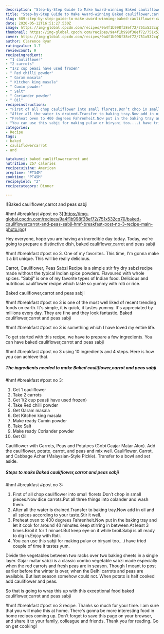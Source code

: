 ```yaml
---
description: "Step-by-Step Guide to Make Award-winning Baked cauliflower,carrot and peas sabji  #hmf #breakfast #post no 3"
title: "Step-by-Step Guide to Make Award-winning Baked cauliflower,carrot and peas sabji  #hmf #breakfast #post no 3"
slug: 689-step-by-step-guide-to-make-award-winning-baked-cauliflower-carrot-and-peas-sabji-hmf-breakfast-post-no-3
date: 2020-05-12T16:51:27.530Z
image: https://img-global.cpcdn.com/recipes/9a4f1b998f38ef72/751x532cq70/baked-cauliflowercarrot-and-peas-sabji-hmf-breakfast-post-no-3-recipe-main-photo.jpg
thumbnail: https://img-global.cpcdn.com/recipes/9a4f1b998f38ef72/751x532cq70/baked-cauliflowercarrot-and-peas-sabji-hmf-breakfast-post-no-3-recipe-main-photo.jpg
cover: https://img-global.cpcdn.com/recipes/9a4f1b998f38ef72/751x532cq70/baked-cauliflowercarrot-and-peas-sabji-hmf-breakfast-post-no-3-recipe-main-photo.jpg
author: Clarence Ryan
ratingvalue: 3.7
reviewcount: 9
recipeingredient:
- "1 cauliflower"
- "2 carrots"
- "1/2 cup peasi have used frozen"
- " Red chilli powder"
- " Garam masala"
- " Kitchen king masala"
- " Cumin powder"
- " Salt"
- " Coriander powder"
- " Oil"
recipeinstructions:
- "First of all chop cauliflower into small florets.Don’t chop in small pieces.Now dice carrots.Put all three things into colander and wash them."
- "After all the water is drained.Transfer to baking tray.Now add in oil and all spices according to your taste.Stir it well."
- "Preheat oven to 400 degrees Fahrenheit.Now put in the baking tray and let it cook for around 40 minutes.Keep stirring in between.At least 3 times.Broil it for 1 minuet.But keep eye on it while broil.Sabji is all ready to dig in.Enjoy with Roti."
- "You can use this sabji for making pulav or biryani too....i have tried couple of time it tastes yum."
categories:
- Recipe
tags:
- baked
- cauliflowercarrot
- and

katakunci: baked cauliflowercarrot and 
nutrition: 257 calories
recipecuisine: American
preptime: "PT34M"
cooktime: "PT45M"
recipeyield: "2"
recipecategory: Dinner

---
```



![Baked cauliflower,carrot and peas sabji

#hmf
#breakfast
#post no 3](https://img-global.cpcdn.com/recipes/9a4f1b998f38ef72/751x532cq70/baked-cauliflowercarrot-and-peas-sabji-hmf-breakfast-post-no-3-recipe-main-photo.jpg)

Hey everyone, hope you are having an incredible day today. Today, we're going to prepare a distinctive dish, baked cauliflower,carrot and peas sabji

#hmf
#breakfast
#post no 3. One of my favorites. This time, I'm gonna make it a bit unique. This will be really delicious.

Carrot, Cauliflower, Peas Sabzi Recipe is a simple stir fry dry sabzi recipe made without the typical Indian spice powders. Flavoured with whole spices. &#34;Sabji&#34; is one of my favorite types of Indian food. Delicious and nutritious cauliflower recipe which taste so yummy with roti or rice.

Baked cauliflower,carrot and peas sabji

#hmf
#breakfast
#post no 3 is one of the most well liked of recent trending foods on earth. It's simple, it is quick, it tastes yummy. It's appreciated by millions every day. They are fine and they look fantastic. Baked cauliflower,carrot and peas sabji

#hmf
#breakfast
#post no 3 is something which I have loved my entire life.


To get started with this recipe, we have to prepare a few ingredients. You can have baked cauliflower,carrot and peas sabji

#hmf
#breakfast
#post no 3 using 10 ingredients and 4 steps. Here is how you can achieve that.

<!--inarticleads1-->

##### The ingredients needed to make Baked cauliflower,carrot and peas sabji

#hmf
#breakfast
#post no 3:

1. Get 1 cauliflower
1. Take 2 carrots
1. Get 1/2 cup peas(i have used frozen)
1. Take  Red chilli powder
1. Get  Garam masala
1. Get  Kitchen king masala
1. Make ready  Cumin powder
1. Take  Salt
1. Make ready  Coriander powder
1. Get  Oil


Cauliflower with Carrots, Peas and Potatoes (Gobi Gaajar Matar Aloo). Add the cauliflower, potato, carrot, and peas and mix well. Cauliflower, Carrot, and Cabbage Achar (Malaysian-Style Pickle). Transfer to a bowl and set aside. 

<!--inarticleads2-->

##### Steps to make Baked cauliflower,carrot and peas sabji

#hmf
#breakfast
#post no 3:

1. First of all chop cauliflower into small florets.Don’t chop in small pieces.Now dice carrots.Put all three things into colander and wash them.
1. After all the water is drained.Transfer to baking tray.Now add in oil and all spices according to your taste.Stir it well.
1. Preheat oven to 400 degrees Fahrenheit.Now put in the baking tray and let it cook for around 40 minutes.Keep stirring in between.At least 3 times.Broil it for 1 minuet.But keep eye on it while broil.Sabji is all ready to dig in.Enjoy with Roti.
1. You can use this sabji for making pulav or biryani too....i have tried couple of time it tastes yum.


Divide the vegetables between two racks over two baking sheets in a single layer. Gajar matar sabzi is a classic combo vegetable sabzi made especially when the red carrots and fresh peas are in season. Though I meant to post earlier before the winter is over, when the Delhi carrots and peas are available. But last season somehow could not. When potato is half cooked add cauliflower and peas. 

So that is going to wrap this up with this exceptional food baked cauliflower,carrot and peas sabji

#hmf
#breakfast
#post no 3 recipe. Thanks so much for your time. I am sure that you will make this at home. There's gonna be more interesting food in home recipes coming up. Don't forget to save this page on your browser, and share it to your family, colleague and friends. Thank you for reading. Go on get cooking!
